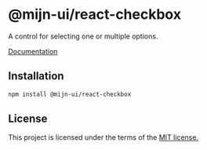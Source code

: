
# @mijn-ui/react-checkbox

A control for selecting one or multiple options.

[Documentation](https://mijn-ui.vercel.app/docs/components/checkbox)

## Installation

```sh
npm install @mijn-ui/react-checkbox
```

## License

This project is licensed under the terms of the [MIT license.](https://github.com/mijn-ui/mijn-ui-react/blob/main/LICENSE)
